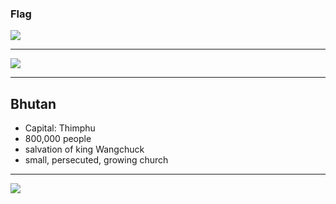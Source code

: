 ### Flag

![](https://upload.wikimedia.org/wikipedia/commons/9/91/Flag_of_Bhutan.svg)

--------------------

![](https://upload.wikimedia.org/wikipedia/commons/c/ce/Bhutan_%28orthographic_projection%29.svg)

--------------------

## Bhutan

- Capital: Thimphu
- 800,000 people
- salvation of king Wangchuck
- small, persecuted, growing church

--------------------

![](https://player.vimeo.com/video/22085323)

